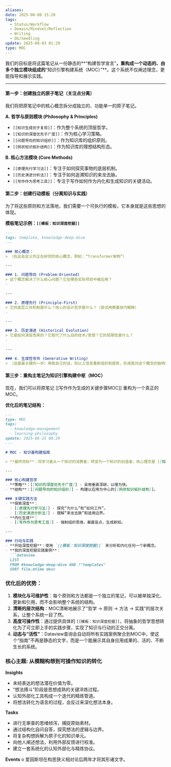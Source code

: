 ```yaml
---
aliases: 
date: 2025-06-08 15:28
tags:
  - Status/Workflow
  - Domain/Mindset/Reflection
  - Writing
  - DG/Seedling
update: 2025-08-03 01:29
type: MOC
---
```


我们的目标是将这篇笔记从一份静态的**“构建哲学宣言”**，重构成一个动态的、由多个独立模块组成的**“知识引擎构建系统（MOC）”**。这个系统不仅阐述理念，更能指导和展示实践。

---

#### **第一步：创建独立的原子笔记（关注点分离）**

我们将把原笔记中的核心概念拆分成独立的、功能单一的原子笔记。

**A. 哲学与原则模块 (Philosophy & Principles)**

- `[[知识生成优于复现]]`：作为整个系统的顶层哲学。
- `[[知识的深度优先于广度]]`：作为核心学习策略。
- `[[问题导向的知识组织]]`：作为知识库的组织原则。
- `[[网状知识拓扑结构]]`：作为知识库的理想结构形态。

**B. 核心方法模块 (Core Methods)**

- `[[原理先行学习法]]`：专注于如何探究事物的底层机制。
- `[[历史演进分析法]]`：专注于如何追溯知识的来龙去脉。
- `[[写作作为思考工具]]`：专注于写作如何作为内化和生成知识的关键活动。

#### **第二步：创建行动模板（分离知识与实践）**

为了将这些原则和方法落地，我们需要一个可执行的模板，它本身就是这些思想的体现。

**模板笔记示例：`[[模板：知识深度挖掘]]`**

```md
---
tags: template, knowledge-deep-dive
---

### 核心概念：
> （在此处定义你正在研究的核心概念，例如：“Transformer架构”）

---

### 1. 问题导向 (Problem-Oriented)
> 这个概念解决了什么核心问题？它在哪些实际项目中被应用？
- 

---

### 2. 原理先行 (Principle-First)
> 它的底层工作机制是什么？核心的设计哲学是什么？（尝试用费曼技巧解释）
- 

---

### 3. 历史演进 (Historical Evolution)
> 它是如何演变而来的？它取代了什么旧的技术/思想？它的局限性是什么？
- 

---

### 4. 生成性写作 (Generative Writing)
> （这是最关键的一步）用我自己的话，将以上信息重新组织和提炼，形成我对这个概念的独特理解和洞察。


```

#### **第三步：重构主笔记为知识引擎构建中枢（MOC）**

现在，我们可以将原笔记 [[写作作为生成的关键步骤MOC]] 重构为一个真正的MOC。

**优化后的笔记结构：**

````md
---
type: MOC
tags:
  - knowledge-management
  - learning-philosophy
update: 2025-06-25 00:29
---

# MOC - 知识基构建指南

> **最终目标**：将学习者从一个知识的消费者，转变为一个知识的创造者。核心理念是 [[知识生成优于复现]]。

---

### 核心构建哲学
- **策略**：[[知识的深度优先于广度]] - 采用垂直深耕，以慢为快。
- **结构**：[[问题导向的知识组织]] - 构建以应用为中心的[[网状知识拓扑结构]]。

### 关键实践方法
- **探索深度**：
  - [[原理先行学习法]] - 探究“为什么”和“如何工作”。
  - [[历史演进分析法]] - 理解“来龙去脉”和适用边界。
- **内化生成**：
  - [[写作作为思考工具]] - 强制组织思维，暴露盲点，生成新知。

---

### 行动与实践
- **开始深度挖掘**：使用 `[[模板：知识深度挖掘]]` 来分析和内化任何一个新概念。
- **我的深度挖掘实践案例**：
  ```dataview
  LIST
  FROM #knowledge-deep-dive AND !"templates"
  SORT file.mtime desc
````

### 优化后的优势：

1. **模块化与可维护性**：每个原则和方法都是一个独立的笔记，可以被单独深化、更新和引用，而不会影响整个系统的结构。
2. **清晰的层次结构**：MOC清晰地展示了“哲学 -> 原则 -> 方法 -> 实践”的层次关系，让整个系统一目了然。
3. **高度可操作性**：通过提供具体的 `[[模板：知识深度挖掘]]`，将抽象的哲学思想转化为了可立即上手的实践步骤，实现了知识与行动的正交分离。
4. **动态与“活性”**：Dataview查询会自动将所有实践案例聚合到MOC中，使这个“指南”不再是静态的文字，而是一个能展示其自身应用成果的、活的、不断生长的系统。

### **核心主题: 从模糊构想到可操作知识的转化**

**Insights**
- 未经表达的想法潜在价值为零。
- “想法搏斗”阶段是思想成熟的关键淬炼过程。
- 认知外部化工具构成一个迭代的精炼管道。
- 将想法转化为语言的过程，会反过来深化想法本身。

**Tasks**
*   进行无审查的思绪倾泻，捕捉原始素材。
*   通过结构化自问自答，探究想法的逻辑与边界。
*   将复杂构想拆解为原子化的知识单元。
*   向他人阐述想法，利用外部反馈进行校准。
*   建立一套系统化的认知外部化与精炼协议。

**Events**
o 爱因斯坦在构思狭义相对论后两年才将其形诸文字。